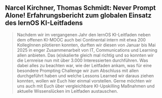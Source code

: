 ## Narcel Kirchner, Thomas Schmidt: Never Prompt Alone! Erfahrungsbericht zum globalen Einsatz des lernOS KI-Leitfadens

> Nachdem wir im vergangenen Jahr den lernOS KI-Leitfaden neben dem offenen KI-MOOC auch bei Continental intern mit etwa 200 KollegInnen pilotieren konnten, durften wir diesen von Januar bis Mai 2025 in enger Zusammenarbeit von IT, Communications und Learning allen anbieten. Das (e)skalierte gleich mal richtig und so konnten wir die Lernreise nun mit über 3.000 Interessierten durchführen. Was dabei alles zu beachten war, wie der Leitfaden ankam, was für eine besondere Prompting Challenge wir zum Abschluss mit allen durchgeführt haben und welche Lessons Learned wir daraus ziehen konnten, wollen wir Euch hier einmal vorstellen. Gerne möchten wir uns auch mit Euch über vergleichbare KI-Upskilling Maßnahmen und aktuelle Wissenslücken im Leitfaden austauschen.